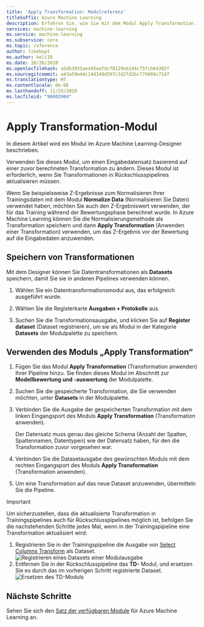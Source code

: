 ```yaml
---
title: 'Apply Transformation: Modulreferenz'
titleSuffix: Azure Machine Learning
description: Erfahren Sie, wie Sie mit dem Modul Apply Transformation in Azure Machine Learning ein Eingabedataset basierend auf einer zuvor berechneten Transformation ändern.
services: machine-learning
ms.service: machine-learning
ms.subservice: core
ms.topic: reference
author: likebupt
ms.author: keli19
ms.date: 10/26/2020
ms.openlocfilehash: a5db3935ae445ee7dcf8129eb1d4c75fcb64302f
ms.sourcegitcommit: a43a59e44c14d349d597c3d2fd2bc779989c71d7
ms.translationtype: HT
ms.contentlocale: de-DE
ms.lasthandoff: 11/25/2020
ms.locfileid: "96003904"
---
```

# <a name="apply-transformation-module"></a>Apply Transformation-Modul

In diesem Artikel wird ein Modul im Azure Machine Learning-Designer beschrieben.

Verwenden Sie dieses Modul, um einen Eingabedatensatz basierend auf einer zuvor berechneten Transformation zu ändern. Dieses Modul ist erforderlich, wenn Sie Transformationen in Rückschlusspipelines aktualisieren müssen.

Wenn Sie beispielsweise Z-Ergebnisse zum Normalisieren Ihrer Trainingsdaten mit dem Modul **Normalize Data** (Normalisieren Sie Daten) verwendet haben, möchten Sie auch den Z-Ergebniswert verwenden, der für das Training während der Bewertungsphase berechnet wurde. In Azure Machine Learning können Sie die Normalisierungsmethode als Transformation speichern und dann **Apply Transformation** (Anwenden einer Transformation) verwenden, um das Z-Ergebnis vor der Bewertung auf die Eingabedaten anzuwenden.

## <a name="how-to-save-transformations"></a>Speichern von Transformationen

Mit dem Designer können Sie Datentransformationen als **Datasets** speichern, damit Sie sie in anderen Pipelines verwenden können.

1. Wählen Sie ein Datentransformationsmodul aus, das erfolgreich ausgeführt wurde.

1. Wählen Sie die Registerkarte **Ausgaben + Protokolle** aus.

1. Suchen Sie die Transformationsausgabe, und klicken Sie auf **Register dataset** (Dataset registrieren), um sie als Modul in der Kategorie **Datasets** der Modulpalette zu speichern.

## <a name="how-to-use-apply-transformation"></a>Verwenden des Moduls „Apply Transformation“  
  
1. Fügen Sie das Modul **Apply Transformation** (Transformation anwenden) Ihrer Pipeline hinzu. Sie finden dieses Modul im Abschnitt zur **Modellbewertung und -auswertung** der Modulpalette. 
  
1. Suchen Sie die gespeicherte Transformation, die Sie verwenden möchten, unter **Datasets** in der Modulpalette.

1. Verbinden Sie die Ausgabe der gespeicherten Transformation mit dem linken Eingangsport des Moduls **Apply Transformation** (Transformation anwenden).

    Der Datensatz muss genau das gleiche Schema (Anzahl der Spalten, Spaltennamen, Datentypen) wie der Datensatz haben, für den die Transformation zuvor vorgesehen war.  
  
1. Verbinden Sie die Datasetausgabe des gewünschten Moduls mit dem rechten Eingangsport des Moduls **Apply Transformation** (Transformation anwenden).
  
1. Um eine Transformation auf das neue Dataset anzuwenden, übermitteln Sie die Pipeline.  

> [!IMPORTANT]
> Um sicherzustellen, dass die aktualisierte Transformation in Trainingspipelines auch für Rückschlusspipelines möglich ist, befolgen Sie die nachstehenden Schritte jedes Mal, wenn in der Trainingspipeline eine Transformation aktualisiert wird:
> 1. Registrieren Sie in der Trainingspipeline die Ausgabe von [Select Columns Transform](select-columns-transform.md) als Dataset.
> ![Registrieren eines Datasets einer Modulausgabe](media/module/select-columns-transform-register-dataset.png)
> 1. Entfernen Sie in der Rückschlusspipeline das **TD-** Modul, und ersetzen Sie es durch das im vorherigen Schritt registrierte Dataset.
> ![Ersetzen des TD-Moduls](media/module/replace-tranformation-directory.png)

## <a name="next-steps"></a>Nächste Schritte

Sehen Sie sich den [Satz der verfügbaren Module](module-reference.md) für Azure Machine Learning an. 